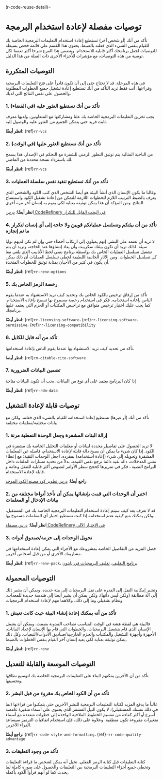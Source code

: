 
(r-code-reuse-detail)=
# توصيات مفصلة لإعادة استخدام البرمجة

تأكد من أنك (أو شخص آخر) تستطيع إعادة استخدام التعليمات البرمجية الخاصة بك للقيام بنفس الشيء الذي فعلته بالضبط. يحتوي هذا القسم على قائمة فحص بسيطة للتوصيات لجعل برنامجك أكثر قابلية للاستخدام. ويتضمن هذا الفرع شرحا أكثر تعمقا لكل توصية من هذه التوصيات، مع مؤشرات للأجزاء الأخرى ذات الصلة من هذا الدليل.

## التوصيات المتكررة

في هذه المرحلة، قد لا تحتاج حتى إلى أن تكون قادراً على فتح التعليمات البرمجية وقراءتها، أنت فقط تريد التأكد من أنك تستطيع إعادة تشغيل جميع الخطوات المطلوبة والحصول على نفس النتائج التي لديك.

### 1. تأكد من أنك تستطيع العثور عليه (في الفضاء)

يجب تخزين التعليمات البرمجية الخاصة بك علنا ومشاركتها مع المتعاونين. ولديها معرف ثابت فريد حتى يتمكن الجميع من العثور عليه والوصول إليه.

**انظر أيضًا**: {ref}`rr-vcs`

### 2. تأكد من أنك تستطيع العثور عليها (في الوقت)

من الناحية المثالية يتم توثيق التطور الزمني للشفرة مع التحكم في الإصدار. هذا يسمح لك باسترداد نسخة محددة من الماضي.

**انظر أيضًا**: {ref}`rr-vcs`

### 3. تأكد من أنك تستطيع تنفيذ نفس سلسلة العمليات

وغالبا ما يكون الإنسان الذي أنشأ البيئة هو أيضا الشخص الذي كتب الكود والشخص الذي يعرف بالضبط الترتيب اللازم للخطوات اللازمة للتمكن من إعادة تشغيل الكود واستنساخ النتائج. ومن المؤكد أن هذا يمكن توثيقه بعناية لكي يقوم به إنسان آخر مرة أخرى.

**انظر أيضًا**: [درس CodeRefinery في البحث القابل للتكرار](https://coderefinery.github.io/reproducible-research/)

### 4. تأكد من أن بيئتكم وتسلسل عملياتكم قويين ولا حاجة إلى أي إنسان لتكرار ما تم إنجازه

لا تريد أن تعتمد على البشر. إنهم يميلون إلى ارتكاب أخطاء حتى وإن لم تكن لديهم نوايا سيئة. لذلك تريد أن تكون بيئتك سكريبت وأن يعاد إنشاؤها عند الحاجة، وتريد أن يتم تشغيل تسلسل العمليات الخاص بك بواسطة برنامج نصي لخط الأنابيب الذي يلغي معا كل تسلسل الخطوات. ومن الآثار الجانبية اللطيفة لخطي تسلسل العمليات أن ذلك يمكن أن يكون في كثير من الأحيان بمثابة توثيق للخطوات المتخذة.

**انظر أيضًا**: {ref}`rr-renv-options`

### 5. رخصة الرمز الخاص بك

تأكد من إرفاق ترخيص بالكود الخاص بك وتحديد كيف تريد الاستشهاد به عندما يقوم الناس بإعادة استخدامه. فكر في استخدام رخصة مسموح بها تسمح بإعادة الاستخدام. كما يجب عليك اختيار ترخيص متوافق مع تراخيص المكتبات أو الحزم التي يعتمد عليها برنامجك.

**انظر أيضًا**: {ref}`rr-licensing-software`، {ref}`rr-licensing-software-permissive`، {ref}`rr-licensing-compatibility`

### 6. تأكد من أنه قابل للكابل

تأكد من تحديد كيف تريد الاستشهاد بها عندما يقوم الناس بإعادة استخدامها.

**انظر أيضا**: {ref}`cm-citable-cite-software`

### 7. تضمين البيانات الضرورية

إذا كان البرنامج يعتمد على أي نوع من البيانات، يجب أن تكون البيانات متاحة

**انظر أيضًا**: {ref}`rr-rdm-data`

## توصيات قابلة لإعادة التشغيل

تأكد من أنك (أو غيرها) تستطيع إعادة استخدامه للقيام بالشيء الذي فعلته، ولكن مع بيانات مختلفة/معلمات مختلفة

### 1. إزالة البتات المشفرة وجعل الوحدة النمطية مرنة
لا تريد الحصول على تفاصيل محددة لبيانات أو معلمات التحليل الخاصة بك مشفرة في الكود. إذا كان شيء ما يمكن أن يصبح دالة قابلة لإعادة الاستخدام، فاصله عن المعلمات المشفرة وتحويله إلى شيء (إعادة استخدامه) بمفرده. اجعل الوحدات النقية: مع إعطاء نفس المدخلات، دالة نقية دائما ترجع نفس القيمة. بدلاً من تحديد مسارات الملفات داخل البرامج النصية ، فكر في تمريرها كحجج سطر الأوامر لنصوص أكثر قابلية للتنقل وعامة و قابلة لإعادة الاستخدام.

**راجع أيضًا**: [درس تطوير كود مصنع الكود الموحد](https://cicero.xyz/v3/remark/0.14.0/github.com/coderefinery/modular-code-development/master/talk.md/#1)

### 2. اختبر أن الوحدات التي قمت بإنشائها يمكن أن تأخذ أنواعا مختلفة من بيانات الإدخال أو المعلمات
قد لا تعرف بعد كيف سيتم إعادة استخدام التعليمات البرمجية الخاصة بك في المستقبل، ولكن يمكنك منع كيفية عدم استخدامه إذا كنت تستطيع اختبار أي المعلمات مسموح بها.

**انظر أيضًا**: [درس مصفاة CodeRefinery في الاختبار الآلي](https://coderefinery.github.io/testing/motivation/)

### 3. تحويل الوحدات إلى حزمة/صندوق أدوات
فصل المزيد من التفاصيل الخاصة بمشروعك مع الأجزاء التي يمكن إعادة استخدامها في مشاريعك الأخرى أو من قبل أشخاص آخرين.

**انظر أيضًا**: {ref}`rr-renv-pack`، [برنامج التغليف](https://scicomp.aalto.fi/scicomp/packaging-software/)، [تغليف البرمجيات في بايثون](https://aaltoscicomp.github.io/python-for-scicomp/packaging/)

## التوصيات المحمولة
وتشير إمكانية النقل إلى القدرة على نقل البرمجيات إلى بيئة جديدة. ويمكن أن يشير ذلك إلى آلة مطابقة (ولكن ليس ذاتها)، ولكن يمكن أن يشير أيضا إلى هندسة جديدة للمعدات، ونظام تشغيلي وما إلى ذلك. وكلاهما مهم لإعادة استخدام البرمجيات.

### 1. تأكد من أنه يمكنك إعادة إنشاء البيئة حيث كانت تعيش
فالبيئة هي لقطة هشة في الوقت المناسب تصاحب المدونة بصمت. ويمكن أن يشمل الإنسان الذي قام بتشغيل البرمجيات، والخطوات التي قام بها الإنسان لإعداد البيانات، الأجهزة وأجهزة التشغيل والمكتبات والحزم الخارجية/صناديق الأدوات/التبعيات. وكل ذلك يمكن توثيقه بعناية لكي يعيد إنسان آخر القيام بنفس الخطوات بالضبط.

**انظر أيضًا**: {ref}`rr-renv`

## التوصيات الموسعة والقابلة للتعديل
تأكد من أن الآخرين يمكنهم البناء على التعليمات البرمجية الخاصة بك لتوسيع نطاقها وتحسينها.

### 2. تأكد من أن الكود الخاص بك مقروء من قبل البشر
غالباً ما يدفع المزيد لكتابة التعليمات البرمجية للبشر الآخرين حتى يتمكنوا من قراءتها (بما في ذلك نفسك المستقبلي). لا يكون النيل المشفر الذي يحتوي على أسماء متغيرة غامضة أسرع أو أكثر كفاءة من تقسيم الخطوط الملاحية الواحدة إلى خطوات متعددة مع أسماء متغيرات مقروءة تكون منطقية. وعلاوة على ذلك، فإن استخدام اتفاقيات الترميز سيساعد القراء الآخرين.

**راجع أيضًا**: {ref}`rr-code-style-and-formatting`، {ref}`rrr-code-quality-advantage`

### 3. تأكد من وجود التعليقات
كتابة التعليقات قبل كتابة الرمز الفعلي. تخيل أنه يمكن لشخص ما قراءة التعليقات وتخطي جميع أجزاء التعليمات البرمجية بين التعليقات والحصول على صورة كاملة لما يحدث كما لو أنهم قرأوا الكود بأكمله.
